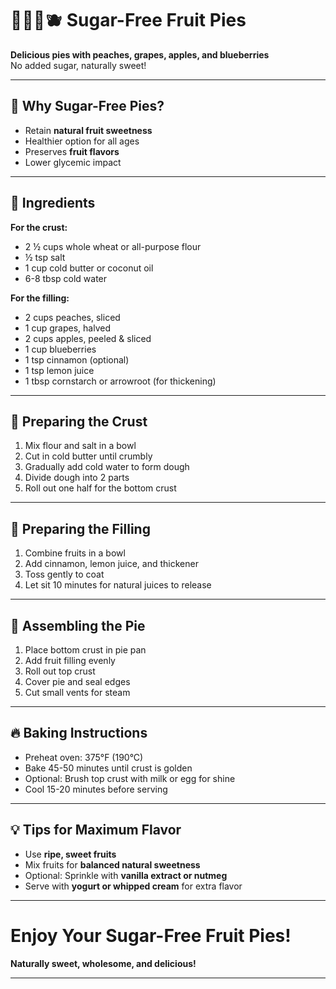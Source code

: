 

# 🍑🍇🍏🫐 Sugar-Free Fruit Pies
**Delicious pies with peaches, grapes, apples, and blueberries**  
No added sugar, naturally sweet!

---

## 🥧 Why Sugar-Free Pies?
- Retain **natural fruit sweetness**  
- Healthier option for all ages  
- Preserves **fruit flavors**  
- Lower glycemic impact  

---

## 📝 Ingredients
**For the crust:**  
- 2 ½ cups whole wheat or all-purpose flour  
- ½ tsp salt  
- 1 cup cold butter or coconut oil  
- 6-8 tbsp cold water  

**For the filling:**  
- 2 cups peaches, sliced  
- 1 cup grapes, halved  
- 2 cups apples, peeled & sliced  
- 1 cup blueberries  
- 1 tsp cinnamon (optional)  
- 1 tsp lemon juice  
- 1 tbsp cornstarch or arrowroot (for thickening)  

---

## 🥣 Preparing the Crust
1. Mix flour and salt in a bowl  
2. Cut in cold butter until crumbly  
3. Gradually add cold water to form dough  
4. Divide dough into 2 parts  
5. Roll out one half for the bottom crust  

---

## 🍎 Preparing the Filling
1. Combine fruits in a bowl  
2. Add cinnamon, lemon juice, and thickener  
3. Toss gently to coat  
4. Let sit 10 minutes for natural juices to release  

---

## 🥧 Assembling the Pie
1. Place bottom crust in pie pan  
2. Add fruit filling evenly  
3. Roll out top crust  
4. Cover pie and seal edges  
5. Cut small vents for steam  

---

## 🔥 Baking Instructions
- Preheat oven: 375°F (190°C)  
- Bake 45-50 minutes until crust is golden  
- Optional: Brush top crust with milk or egg for shine  
- Cool 15-20 minutes before serving  

---

## 💡 Tips for Maximum Flavor
- Use **ripe, sweet fruits**  
- Mix fruits for **balanced natural sweetness**  
- Optional: Sprinkle with **vanilla extract or nutmeg**  
- Serve with **yogurt or whipped cream** for extra flavor  

---

# Enjoy Your Sugar-Free Fruit Pies!  
**Naturally sweet, wholesome, and delicious!**

---
